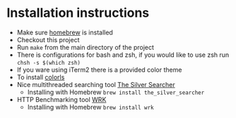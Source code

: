 # Installation instructions

* Make sure [homebrew](https://docs.brew.sh/) is installed
* Checkout this project
* Run `make` from the main directory of the project
* There is configurations for bash and zsh, if you would like to use zsh run
  `chsh -s $(which zsh)`
* If you ware using iTerm2 there is a provided color theme
* To install [colorls](https://github.com/athityakumar/colorls#installation)
* Nice multithreaded searching tool [The Silver Searcher](https://github.com/ggreer/the_silver_searcher)
  * Installing with Homebrew `brew install the_silver_searcher`
* HTTP Benchmarking tool [WRK](https://github.com/wg/wrk)
  * Installing with Homebrew `brew install wrk`